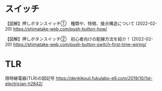 # スイッチ

【図解】押しボタンスイッチ①　種類や、特徴、接点構造について (2022-02-20)
https://shimatake-web.com/push-button-how/

【図解】押しボタンスイッチ②　初心者向けの配線方法を紹介！ (2022-02-20)
https://shimatake-web.com/push-button-switch-first-time-wiring/

# TLR

限時継電器(TLR)の図記号
https://denkikouji.fukulabo-e9.com/2019/10/1st-electrician-h2842/

